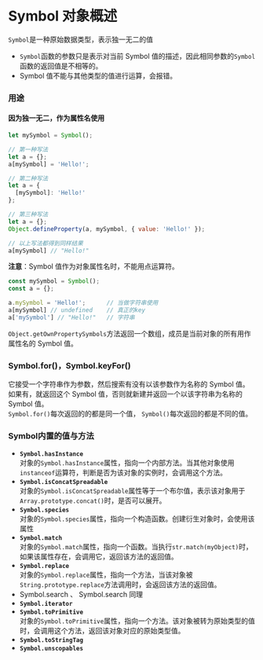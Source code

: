 # Symbol 对象概述

`Symbol`是一种原始数据类型，表示独一无二的值


* `Symbol`函数的参数只是表示对当前 Symbol 值的描述，因此相同参数的`Symbol`函数的返回值是不相等的。
* Symbol 值不能与其他类型的值进行运算，会报错。

### 用途

#### 因为独一无二，作为属性名使用

```javascript
let mySymbol = Symbol();

// 第一种写法
let a = {};
a[mySymbol] = 'Hello!';

// 第二种写法
let a = {
  [mySymbol]: 'Hello!'
};

// 第三种写法
let a = {};
Object.defineProperty(a, mySymbol, { value: 'Hello!' });

// 以上写法都得到同样结果
a[mySymbol] // "Hello!"
```

**注意**：Symbol 值作为对象属性名时，不能用点运算符。
```javascript
const mySymbol = Symbol();
const a = {};

a.mySymbol = 'Hello!';      // 当做字符串使用
a[mySymbol] // undefined    // 真正的key
a['mySymbol'] // "Hello!"   // 字符串
```


`Object.getOwnPropertySymbols`方法返回一个数组，成员是当前对象的所有用作属性名的 Symbol 值。

### Symbol.for()，Symbol.keyFor()

它接受一个字符串作为参数，然后搜索有没有以该参数作为名称的 Symbol 值。如果有，就返回这个 Symbol 值，否则就新建并返回一个以该字符串为名称的 Symbol 值。  
`Symbol.for()`每次返回的的都是同一个值， `Symbol()`每次返回的都是不同的值。


### Symbol内置的值与方法
* **`Symbol.hasInstance`**  
对象的`Symbol.hasInstance`属性，指向一个内部方法。当其他对象使用`instanceof`运算符，判断是否为该对象的实例时，会调用这个方法。
* **`Symbol.isConcatSpreadable`**  
对象的`Symbol.isConcatSpreadable`属性等于一个布尔值，表示该对象用于`Array.prototype.concat()`时，是否可以展开。
* **`Symbol.species`**  
对象的`Symbol.species`属性，指向一个构造函数。创建衍生对象时，会使用该属性
* **`Symbol.match`**  
对象的`Symbol.match`属性，指向一个函数。当执行`str.match(myObject)`时，如果该属性存在，会调用它，返回该方法的返回值。
* **`Symbol.replace`**  
对象的`Symbol.replace`属性，指向一个方法，当该对象被`String.prototype.replace`方法调用时，会返回该方法的返回值。
* Symbol.search 、 Symbol.search 同理
* **`Symbol.iterator`**
* **`Symbol.toPrimitive`**  
对象的`Symbol.toPrimitive`属性，指向一个方法。该对象被转为原始类型的值时，会调用这个方法，返回该对象对应的原始类型值。
* **`Symbol.toStringTag`**
* **`Symbol.unscopables`**



